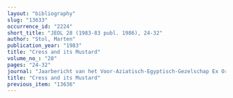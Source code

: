 ```yaml
---
layout: "bibliography"
slug: "13633"
occurrence_id: "2224"
short_title: "JEOL 28 (1983-83 publ. 1986), 24-32"
author: "Stol, Marten"
publication_year: "1983"
title: "Cress and its Mustard"
volume_no_: "28"
pages: "24-32"
journal: "Jaarbericht van het Voor-Aziatisch-Egyptisch-Gezelschap Ex Oriente Lux"
title: "Cress and its Mustard"
previous_item: "13636"
---
```

